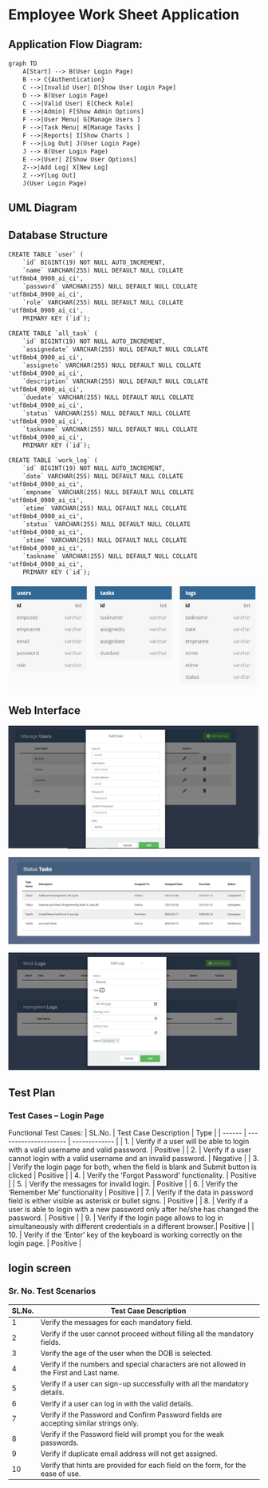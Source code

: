 # Employee Work Sheet Application

## Application Flow Diagram:

```mermaid
graph TD
    A[Start] --> B(User Login Page)
    B --> C{Authentication}
    C -->|Invalid User| D[Show User Login Page]
    D --> B(User Login Page)
    C -->|Valid User| E[Check Role]
    E -->|Admin| F[Show Admin Options]
    F -->|User Menu| G[Manage Users ]
    F -->|Task Menu| H[Manage Tasks ]
    F -->|Reports| I[Show Charts ]
    F -->|Log Out| J(User Login Page)
    J --> B(User Login Page)
    E -->|User| Z[Show User Options]	  
    Z-->|Add Log| X[New Log]
    Z -->Y[Log Out]
    J(User Login Page)    
```
## UML Diagram

## Database Structure

```
CREATE TABLE `user` (
	`id` BIGINT(19) NOT NULL AUTO_INCREMENT,
	`name` VARCHAR(255) NULL DEFAULT NULL COLLATE 'utf8mb4_0900_ai_ci',
	`password` VARCHAR(255) NULL DEFAULT NULL COLLATE 'utf8mb4_0900_ai_ci',
	`role` VARCHAR(255) NULL DEFAULT NULL COLLATE 'utf8mb4_0900_ai_ci',
	PRIMARY KEY (`id`);

```
```
CREATE TABLE `all_task` (
	`id` BIGINT(19) NOT NULL AUTO_INCREMENT,
	`assignedate` VARCHAR(255) NULL DEFAULT NULL COLLATE 'utf8mb4_0900_ai_ci',
	`assigneto` VARCHAR(255) NULL DEFAULT NULL COLLATE 'utf8mb4_0900_ai_ci',
	`description` VARCHAR(255) NULL DEFAULT NULL COLLATE 'utf8mb4_0900_ai_ci',
	`duedate` VARCHAR(255) NULL DEFAULT NULL COLLATE 'utf8mb4_0900_ai_ci',
	`status` VARCHAR(255) NULL DEFAULT NULL COLLATE 'utf8mb4_0900_ai_ci',
	`taskname` VARCHAR(255) NULL DEFAULT NULL COLLATE 'utf8mb4_0900_ai_ci',
	PRIMARY KEY (`id`);

```
```
CREATE TABLE `work_log` (
	`id` BIGINT(19) NOT NULL AUTO_INCREMENT,
	`date` VARCHAR(255) NULL DEFAULT NULL COLLATE 'utf8mb4_0900_ai_ci',
	`empname` VARCHAR(255) NULL DEFAULT NULL COLLATE 'utf8mb4_0900_ai_ci',
	`etime` VARCHAR(255) NULL DEFAULT NULL COLLATE 'utf8mb4_0900_ai_ci',
	`status` VARCHAR(255) NULL DEFAULT NULL COLLATE 'utf8mb4_0900_ai_ci',
	`stime` VARCHAR(255) NULL DEFAULT NULL COLLATE 'utf8mb4_0900_ai_ci',
	`taskname` VARCHAR(255) NULL DEFAULT NULL COLLATE 'utf8mb4_0900_ai_ci',
	PRIMARY KEY (`id`);

```

![DBStructure](https://github.com/baraneetharan/worksheet/blob/52210a600e6df8ea716025d0ca81f08c3235b312/wsDB.JPG?raw=true)
## Web Interface

![Users](https://github.com/baraneetharan/worksheet/blob/main/manageuser.JPG?raw=true)

![Task](https://github.com/baraneetharan/worksheet/blob/main/ManageTask.JPG?raw=true)

![Log](https://github.com/baraneetharan/worksheet/blob/main/managelog.JPG?raw=true)

## Test Plan

### Test Cases – Login Page

Functional Test Cases:
| SL.No.      | Test Case Description   | Type          |
| ------      | ---------------------   | ------------- |
| 1.      | Verify if a user will be able to login with a valid username and valid password.       | Positive   |
| 2.      | Verify if a user cannot login with a valid username and an invalid password.           | Negative   |
| 3.      | Verify the login page for both, when the field is blank and Submit button is clicked   | Positive   |
| 4.      | Verify the ‘Forgot Password’ functionality.                                            | Positive   |
| 5.      | Verify the messages for invalid login.                                                 | Positive   |
| 6.      | Verify the ‘Remember Me’ functionality                                                 | Positive   |
| 7.      | Verify if the data in password field is either visible as asterisk or bullet signs.    | Positive   |
| 8.      | Verify if a user is able to login with a new password only after he/she has changed the password.   | Positive   |
| 9.      | Verify if the login page allows to log in simultaneously with different credentials in a different browser.| Positive   |
| 10.     | Verify if the ‘Enter’ key of the keyboard is working correctly on the login page.      | Positive   |

## login screen
### Sr. No.	Test Scenarios
| SL.No.      | Test Case Description   |
| ------      | ---------------------   |
|1      	  | Verify the messages for each mandatory field.   |
|2      	  | Verify if the user cannot proceed without filling all the mandatory fields.   |
|3      	  | Verify the age of the user when the DOB is selected.   |
|4      	  | Verify if the numbers and special characters are not allowed in the First and Last name.   |
|5      	  | Verify if a user can sign-up successfully with all the mandatory details.   |
|6      	  | Verify if a user can log in with the valid details.   |
|7      	  | Verify if the Password and Confirm Password fields are accepting similar strings only.   |
|8      	  | Verify if the Password field will prompt you for the weak passwords.   |
|9      	  | Verify if duplicate email address will not get assigned.   |
|10      	  | Verify that hints are provided for each field on the form, for the ease of use.   |